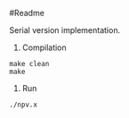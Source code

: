 #Readme

Serial version implementation.

1. Compilation
```
make clean
make
```

1. Run

```
./npv.x
```

